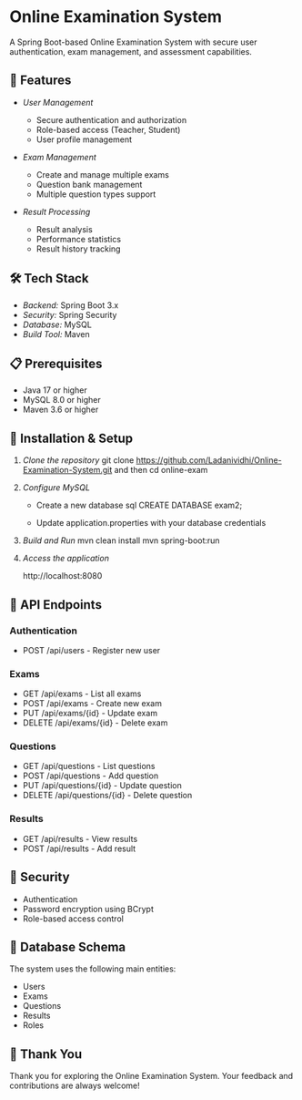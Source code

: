 # Online Examination System

A Spring Boot-based Online Examination System with secure user authentication, exam management, and assessment capabilities.

## 🚀 Features

- *User Management*
  - Secure authentication and authorization
  - Role-based access (Teacher, Student)
  - User profile management

- *Exam Management*
  - Create and manage multiple exams
  - Question bank management
  - Multiple question types support

- *Result Processing*
  - Result analysis
  - Performance statistics
  - Result history tracking

## 🛠 Tech Stack

- *Backend:* Spring Boot 3.x
- *Security:* Spring Security
- *Database:* MySQL
- *Build Tool:* Maven

## 📋 Prerequisites

- Java 17 or higher
- MySQL 8.0 or higher
- Maven 3.6 or higher

## 🔧 Installation & Setup

1. *Clone the repository*
   git clone https://github.com/Ladanividhi/Online-Examination-System.git and then
   cd online-exam
   

2. *Configure MySQL*
   - Create a new database
   sql
   CREATE DATABASE exam2;
   
   - Update application.properties with your database credentials

3. *Build and Run*
   mvn clean install
   mvn spring-boot:run
   

4. *Access the application*
   
   http://localhost:8080
   

## 🔑 API Endpoints

### Authentication
- POST /api/users - Register new user

### Exams
- GET /api/exams - List all exams
- POST /api/exams - Create new exam
- PUT /api/exams/{id} - Update exam
- DELETE /api/exams/{id} - Delete exam

### Questions
- GET /api/questions - List questions
- POST /api/questions - Add question
- PUT /api/questions/{id} - Update question
- DELETE /api/questions/{id} - Delete question

### Results
- GET /api/results - View results
- POST /api/results - Add result

## 🔐 Security

- Authentication
- Password encryption using BCrypt
- Role-based access control

## 📝 Database Schema

The system uses the following main entities:
- Users
- Exams
- Questions
- Results
- Roles


## 🙏 Thank You
Thank you for exploring the Online Examination System. Your feedback and contributions are always welcome!
